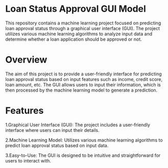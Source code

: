 # Loan Status Approval GUI Model
This repository contains a machine learning project focused on predicting loan approval status through a graphical user interface (GUI). The project utilizes various machine learning algorithms to analyze input data and determine whether a loan application should be approved or not.

# Overview
The aim of this project is to provide a user-friendly interface for predicting loan approval status based on input features such as income, credit score, loan amount, etc. The GUI allows users to input their information, which is then processed by the machine learning model to generate a prediction.

# Features
1.Graphical User Interface (GUI): The project includes a user-friendly interface where users can input their details.

2.Machine Learning Model: Utilizes various machine learning algorithms to predict loan approval status based on input data.

3.Easy-to-Use: The GUI is designed to be intuitive and straightforward for users to interact with.
